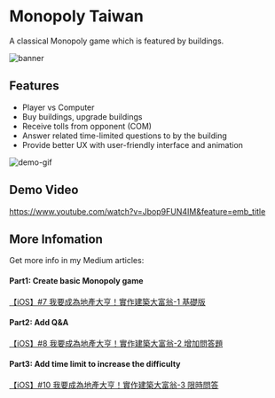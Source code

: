 # Monopoly Taiwan

A classical Monopoly game which is featured by buildings.

![banner]()

## Features
* Player vs Computer
* Buy buildings, upgrade buildings
* Receive tolls from opponent (COM)
* Answer related time-limited questions to by the building
* Provide better UX with user-friendly interface and animation

![demo-gif](https://miro.medium.com/max/700/1*rYjzdlVFbxVGfYhLQQTXeQ.gif)

## Demo Video
https://www.youtube.com/watch?v=Jbop9FUN4IM&feature=emb_title

## More Infomation
Get more info in my Medium articles:

#### Part1: Create basic Monopoly game
[【iOS】#7 我要成為地產大亨！實作建築大富翁-1 基礎版](https://medium.com/%E5%BD%BC%E5%BE%97%E6%BD%98%E7%9A%84-swift-ios-app-%E9%96%8B%E7%99%BC%E6%95%99%E5%AE%A4/ios-7-%E6%88%91%E8%A6%81%E6%88%90%E7%82%BA%E5%9C%B0%E7%94%A2%E5%A4%A7%E4%BA%A8-%E5%AF%A6%E4%BD%9C%E5%BB%BA%E7%AF%89%E5%A4%A7%E5%AF%8C%E7%BF%81-%E4%B8%8A-e9a831cb1154)

#### Part2: Add Q&A
[【iOS】#8 我要成為地產大亨！實作建築大富翁-2 增加問答題](https://medium.com/%E5%BD%BC%E5%BE%97%E6%BD%98%E7%9A%84-swift-ios-app-%E9%96%8B%E7%99%BC%E6%95%99%E5%AE%A4/ios-8-%E6%88%91%E8%A6%81%E6%88%90%E7%82%BA%E5%9C%B0%E7%94%A2%E5%A4%A7%E4%BA%A8-%E5%AF%A6%E4%BD%9C%E5%BB%BA%E7%AF%89%E5%A4%A7%E5%AF%8C%E7%BF%81-2-%E5%A2%9E%E5%8A%A0%E5%95%8F%E7%AD%94%E9%A1%8C-b6072c4ee7f8)

#### Part3: Add time limit to increase the difficulty
[【iOS】#10 我要成為地產大亨！實作建築大富翁-3 限時問答](https://medium.com/%E5%BD%BC%E5%BE%97%E6%BD%98%E7%9A%84-swift-ios-app-%E9%96%8B%E7%99%BC%E6%95%99%E5%AE%A4/ios-10-%E6%88%91%E8%A6%81%E6%88%90%E7%82%BA%E5%9C%B0%E7%94%A2%E5%A4%A7%E4%BA%A8-%E5%AF%A6%E4%BD%9C%E5%BB%BA%E7%AF%89%E5%A4%A7%E5%AF%8C%E7%BF%81-3-%E9%99%90%E6%99%82%E5%95%8F%E7%AD%94-6cd7b904a6c5)